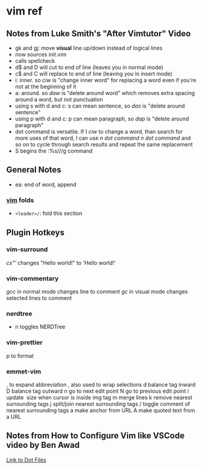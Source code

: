 # vim ref

## Notes from Luke Smith's "After Vimtutor" Video

- gk and gj: move **visual** line up/down instead of logical lines
- <F5> now sources init.vim
- <F6> calls spellcheck
- d\$ and D will cut to end of line (leaves you in normal mode)
- c\$ and C will replace to end of line (leaving you in insert mode)
- i: inner. so _ciw_ is "change inner word" for replacing a word even if you're not at the beginning of it
- a: around. so _daw_ is "delete around word" which removes extra spacing around a word, but not punctuation
- using s with d and c: s can mean sentence, so _das_ is "delete around sentence"
- using p with d and c: p can mean paragraph, so _dap_ is "delete around paragraph"
- dot command is versatile. If I _ciw_ to change a word, than search for more uses of that word, I can use _n_ _dot command_ _n_ _dot command_ and so on to cycle through search results and repeat the same replacement
- S begins the :%s///g command

## General Notes

- ea: end of word, append

### [vim](vim/summary.md) folds

- `<leader>/`: fold this section

## Plugin Hotkeys

### vim-surround

_cs"'_ changes "Hello world!" to 'Hello world!'

### vim-commentary

_gcc_ in normal mode changes line to comment
_gc_ in visual mode changes selected lines to comment

### nerdtree

- <Leader>n toggles NERDTree

### vim-prettier

<Leader>p to format

### emmet-vim

<c-y>, to expand abbreviation
<c-y>, also used to wrap selections
<c-y>d balance tag inward
<c-y>D balance tag outward
<c-y>n go to next edit point
<c-y>N go to previous edit point
<c-y>i update <img> size when cursor is inside img tag
<c-y>m merge lines
<c-y>k remove nearest surrounding tags
<c-y>j split/join nearest surrounding tags
<c-y>/ toggle comment of nearest surrounding tags
<c-y>a make anchor from URL
<c-y>A make quoted text from a URL

## Notes from How to Configure Vim like VSCode video by Ben Awad

[Link to Dot Files](https://gist.github.com/benawad/b768f5a5bbd92c8baabd363b7e79786f)
